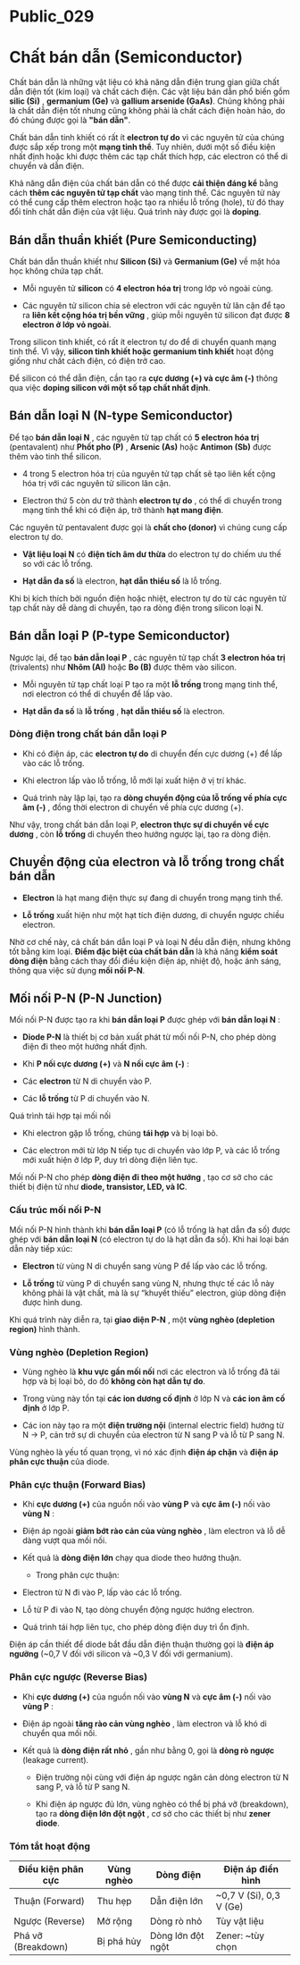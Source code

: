 # Public_029

# Chất bán dẫn (Semiconductor)

Chất bán dẫn là những vật liệu có khả năng dẫn điện trung gian giữa chất dẫn điện tốt (kim loại) và chất cách điện. Các vật liệu bán dẫn phổ biến gồm **silic (Si)** , **germanium (Ge)** và **gallium arsenide (GaAs)**. Chúng không phải là chất dẫn điện tốt nhưng cũng không phải là chất cách điện hoàn hảo, do đó chúng được gọi là **"bán dẫn"**.

Chất bán dẫn tinh khiết có rất ít **electron tự do** vì các nguyên tử của chúng được sắp xếp trong một **mạng tinh thể**. Tuy nhiên, dưới một số điều kiện nhất định hoặc khi được thêm các tạp chất thích hợp, các electron có thể di chuyển và dẫn điện.

Khả năng dẫn điện của chất bán dẫn có thể được **cải thiện đáng kể** bằng cách **thêm các nguyên tử tạp chất** vào mạng tinh thể. Các nguyên tử này có thể cung cấp thêm electron hoặc tạo ra nhiều lỗ trống (hole), từ đó thay đổi tính chất dẫn điện của vật liệu. Quá trình này được gọi là **doping**.

## Bán dẫn thuần khiết (Pure Semiconducting)

Chất bán dẫn thuần khiết như **Silicon (Si)** và **Germanium (Ge)** về mặt hóa học không chứa tạp chất.

  * Mỗi nguyên tử **silicon** có **4 electron hóa trị** trong lớp vỏ ngoài cùng.

  * Các nguyên tử silicon chia sẻ electron với các nguyên tử lân cận để tạo ra **liên kết cộng hóa trị bền vững** , giúp mỗi nguyên tử silicon đạt được **8 electron ở lớp vỏ ngoài**.


Trong silicon tinh khiết, có rất ít electron tự do để di chuyển quanh mạng tinh thể. Vì vậy, **silicon tinh khiết hoặc germanium tinh khiết** hoạt động giống như chất cách điện, có điện trở cao.

Để silicon có thể dẫn điện, cần tạo ra **cực dương (+) và cực âm (-)** thông qua việc **doping silicon với một số tạp chất nhất định**.

## Bán dẫn loại N (N-type Semiconductor)

Để tạo **bán dẫn loại N** , các nguyên tử tạp chất có **5 electron hóa trị** (pentavalent) như **Phốt pho (P)** , **Arsenic (As)** hoặc **Antimon (Sb)** được thêm vào tinh thể silicon.

  * 4 trong 5 electron hóa trị của nguyên tử tạp chất sẽ tạo liên kết cộng hóa trị với các nguyên tử silicon lân cận.

  * Electron thứ 5 còn dư trở thành **electron tự do** , có thể di chuyển trong mạng tinh thể khi có điện áp, trở thành **hạt mang điện**.


Các nguyên tử pentavalent được gọi là **chất cho (donor)** vì chúng cung cấp electron tự do.

  * **Vật liệu loại N** có **điện tích âm dư thừa** do electron tự do chiếm ưu thế so với các lỗ trống.

  * **Hạt dẫn đa số** là electron, **hạt dẫn thiểu số** là lỗ trống.


Khi bị kích thích bởi nguồn điện hoặc nhiệt, electron tự do từ các nguyên tử tạp chất này dễ dàng di chuyển, tạo ra dòng điện trong silicon loại N.

## Bán dẫn loại P (P-type Semiconductor)

Ngược lại, để tạo **bán dẫn loại P** , các nguyên tử tạp chất **3 electron hóa trị** (trivalents) như **Nhôm (Al)** hoặc **Bo (B)** được thêm vào silicon.

  * Mỗi nguyên tử tạp chất loại P tạo ra một **lỗ trống** trong mạng tinh thể, nơi electron có thể di chuyển để lấp vào.

  * **Hạt dẫn đa số** là **lỗ trống** , **hạt dẫn thiểu số** là electron.


### Dòng điện trong chất bán dẫn loại P

  * Khi có điện áp, các **electron tự do** di chuyển đến cực dương (+) để lấp vào các lỗ trống.

  * Khi electron lấp vào lỗ trống, lỗ mới lại xuất hiện ở vị trí khác.

  * Quá trình này lặp lại, tạo ra **dòng chuyển động của lỗ trống về phía cực âm (-)** , đồng thời electron di chuyển về phía cực dương (+).


Như vậy, trong chất bán dẫn loại P, **electron thực sự di chuyển về cực dương** , còn **lỗ trống** di chuyển theo hướng ngược lại, tạo ra dòng điện.

## Chuyển động của electron và lỗ trống trong chất bán dẫn

  * **Electron** là hạt mang điện thực sự đang di chuyển trong mạng tinh thể.

  * **Lỗ trống** xuất hiện như một hạt tích điện dương, di chuyển ngược chiều electron.


Nhờ cơ chế này, cả chất bán dẫn loại P và loại N đều dẫn điện, nhưng không tốt bằng kim loại. **Điểm đặc biệt của chất bán dẫn** là khả năng **kiểm soát dòng điện** bằng cách thay đổi điều kiện điện áp, nhiệt độ, hoặc ánh sáng, thông qua việc sử dụng **mối nối P-N**.

## Mối nối P-N (P-N Junction)

Mối nối P-N được tạo ra khi **bán dẫn loại P** được ghép với **bán dẫn loại N** :

  * **Diode P-N** là thiết bị cơ bản xuất phát từ mối nối P-N, cho phép dòng điện đi theo một hướng nhất định.

  * Khi **P nối cực dương (+)** và **N nối cực âm (-)** :

* Các **electron** từ N di chuyển vào P.

* Các **lỗ trống** từ P di chuyển vào N.


Quá trình tái hợp tại mối nối

  * Khi electron gặp lỗ trống, chúng **tái hợp** và bị loại bỏ.

  * Các electron mới từ lớp N tiếp tục di chuyển vào lớp P, và các lỗ trống mới xuất hiện ở lớp P, duy trì dòng điện liên tục.


Mối nối P-N cho phép **dòng điện đi theo một hướng** , tạo cơ sở cho các thiết bị điện tử như **diode, transistor, LED, và IC**.

### Cấu trúc mối nối P-N

Mối nối P-N hình thành khi **bán dẫn loại P** (có lỗ trống là hạt dẫn đa số) được ghép với **bán dẫn loại N** (có electron tự do là hạt dẫn đa số). Khi hai loại bán dẫn này tiếp xúc:

  * **Electron** từ vùng N di chuyển sang vùng P để lấp vào các lỗ trống.

  * **Lỗ trống** từ vùng P di chuyển sang vùng N, nhưng thực tế các lỗ này không phải là vật chất, mà là sự “khuyết thiếu” electron, giúp dòng điện được hình dung.


Khi quá trình này diễn ra, tại **giao diện P-N** , một **vùng nghèo (depletion region)** hình thành.

### Vùng nghèo (Depletion Region)

  * Vùng nghèo là **khu vực gần mối nối** nơi các electron và lỗ trống đã tái hợp và bị loại bỏ, do đó **không còn hạt dẫn tự do**.

  * Trong vùng này tồn tại **các ion dương cố định** ở lớp N và **các ion âm cố định** ở lớp P.

  * Các ion này tạo ra một **điện trường nội** (internal electric field) hướng từ N → P, cản trở sự di chuyển của electron từ N sang P và lỗ từ P sang N.


Vùng nghèo là yếu tố quan trọng, vì nó xác định **điện áp chặn** và **điện áp phân cực thuận** của diode.

### Phân cực thuận (Forward Bias)

  * Khi **cực dương (+)** của nguồn nối vào **vùng P** và **cực âm (-)** nối vào **vùng N** :

* Điện áp ngoài **giảm bớt rào cản của vùng nghèo** , làm electron và lỗ dễ dàng vượt qua mối nối.

* Kết quả là **dòng điện lớn** chạy qua diode theo hướng thuận.

  * Trong phân cực thuận:

* Electron từ N đi vào P, lấp vào các lỗ trống.

* Lỗ từ P đi vào N, tạo dòng chuyển động ngược hướng electron.

* Quá trình tái hợp liên tục, cho phép dòng điện duy trì ổn định.


Điện áp cần thiết để diode bắt đầu dẫn điện thuận thường gọi là **điện áp ngưỡng** (~0,7 V đối với silicon và ~0,3 V đối với germanium).

### Phân cực ngược (Reverse Bias)

  * Khi **cực dương (+)** của nguồn nối vào **vùng N** và **cực âm (-)** nối vào **vùng P** :

* Điện áp ngoài **tăng rào cản vùng nghèo** , làm electron và lỗ khó di chuyển qua mối nối.

* Kết quả là **dòng điện rất nhỏ** , gần như bằng 0, gọi là **dòng rò ngược** (leakage current).

  * Điện trường nội cùng với điện áp ngược ngăn cản dòng electron từ N sang P, và lỗ từ P sang N.

  * Khi điện áp ngược đủ lớn, vùng nghèo có thể bị phá vỡ (breakdown), tạo ra **dòng điện lớn đột ngột** , cơ sở cho các thiết bị như **zener diode**.


### Tóm tắt hoạt động


| Điều kiện phân cực | Vùng nghèo | Dòng điện | Điện áp điển hình |
| --- | --- | --- | --- |
| Thuận (Forward) | Thu hẹp | Dẫn điện lớn | ~0,7 V (Si), 0,3 V (Ge) |
| Ngược (Reverse) | Mở rộng | Dòng rò nhỏ | Tùy vật liệu |
| Phá vỡ (Breakdown) | Bị phá hủy | Dòng lớn đột ngột | Zener: ~tùy chọn |